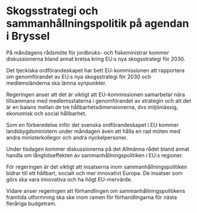 # Skogsstrategi och sammanhållningspolitik på agendan i Bryssel

På måndagens rådsmöte för jordbruks- och fiskeministrar kommer diskussionerna bland annat kretsa kring EU:s nya skogsstrategi för 2030.

Det tjeckiska ordförandeskapet har bett EU-kommissionen att rapportera om genomförandet av EU:s nya skogsstrategi för 2030 och medlemsländerna ska lämna synpunkter.

Regeringen anser att det är viktigt att EU-kommissionen samarbetar nära tillsammans med medlemsstaterna i genomförandet av strategin och att det är en balans mellan de tre hållbarhetsdimensionerna, dvs miljömässig, ekonomisk och social hållbarhet.

Som en förberedelse inför det svenska ordförandeskapet i EU kommer landsbygdsministern under måndagen även att hålla en rad möten med andra ministerkollegor och andra nyckelpersoner.

Under tisdagen kommer diskussionerna på det Allmänna rådet bland annat handla om långtidseffekten av sammanhållningspolitiken i EU:s regioner.

För regeringen är det viktigt att insatserna inom sammanhållningspolitiken bidrar till ett hållbart, socialt och mer innovativt Europa. De insatser som görs ska vara innovativa och ha högt EU-mervärde.

Vidare anser regeringen att förhandlingen om sammanhållningspolitikens framtida utformning ska ske inom ramen för förhandlingarna för nästa fleråriga budgetram.
